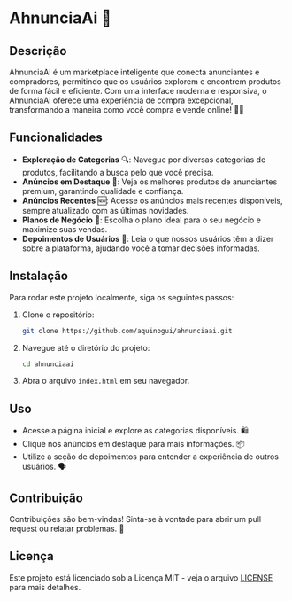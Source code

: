 # AhnunciaAi 🚀

## Descrição
AhnunciaAi é um marketplace inteligente que conecta anunciantes e compradores, permitindo que os usuários explorem e encontrem produtos de forma fácil e eficiente. Com uma interface moderna e responsiva, o AhnunciaAi oferece uma experiência de compra excepcional, transformando a maneira como você compra e vende online! 🛒✨

## Funcionalidades
- **Exploração de Categorias** 🔍: Navegue por diversas categorias de produtos, facilitando a busca pelo que você precisa.
- **Anúncios em Destaque** 🌟: Veja os melhores produtos de anunciantes premium, garantindo qualidade e confiança.
- **Anúncios Recentes** 🆕: Acesse os anúncios mais recentes disponíveis, sempre atualizado com as últimas novidades.
- **Planos de Negócio** 💼: Escolha o plano ideal para o seu negócio e maximize suas vendas.
- **Depoimentos de Usuários** 💬: Leia o que nossos usuários têm a dizer sobre a plataforma, ajudando você a tomar decisões informadas.

## Instalação
Para rodar este projeto localmente, siga os seguintes passos:
1. Clone o repositório:
   ```bash
   git clone https://github.com/aquinogui/ahnunciaai.git
   ```
2. Navegue até o diretório do projeto:
   ```bash
   cd ahnunciaai
   ```
3. Abra o arquivo `index.html` em seu navegador.

## Uso
- Acesse a página inicial e explore as categorias disponíveis. 🛍️
- Clique nos anúncios em destaque para mais informações. 📦
- Utilize a seção de depoimentos para entender a experiência de outros usuários. 🗣️

## Contribuição
Contribuições são bem-vindas! Sinta-se à vontade para abrir um pull request ou relatar problemas. 🤝

## Licença
Este projeto está licenciado sob a Licença MIT - veja o arquivo [LICENSE](LICENSE) para mais detalhes.
